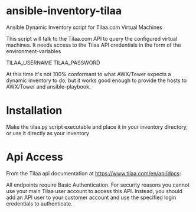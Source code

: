 # ansible-inventory-tilaa
Ansible Dynamic Inventory script for Tilaa.com Virtual Machines

This script will talk to the Tilaa.com API to query the configured
virtual machines.  It needs access to the Tilaa API credentials in
the form of the environment-variables

TILAA_USERNAME
TILAA_PASSWORD

At this time it's not 100% conformant to what AWX/Tower expects a
dynamic inventory to do, but it works good enough to provide the hosts
to AWX/Tower and ansible-playbook.

# Installation

Make the tilaa.py script executable and place it in your inventory
directory, or use it directly as your inventory

# Api Access

From the Tilaa api documentation at https://www.tilaa.com/en/api/docs:

  All endpoints require Basic Authentication. For security reasons you
  cannot use your main Tilaa user account to access this API. Instead,
  you should add an API user to your customer account and use the
  specified login credentials to authenticate.
